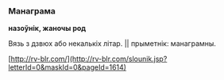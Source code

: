 ### Манаграма
**назоўнік, жаночы род**

Вязь з дзвюх або некалькіх літар. || прыметнік: манаграмны.

<a rel="author">[http://rv-blr.com/](http://rv-blr.com/slounik.jsp?letterId=0&maskId=0&pageId=1614)</a>

